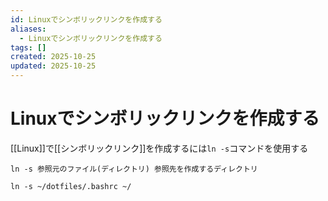 ```yaml
---
id: Linuxでシンボリックリンクを作成する
aliases:
  - Linuxでシンボリックリンクを作成する
tags: []
created: 2025-10-25
updated: 2025-10-25
---
```

# Linuxでシンボリックリンクを作成する

[[Linux]]で[[シンボリックリンク]]を作成するには`ln -s`コマンドを使用する

```
ln -s 参照元のファイル(ディレクトリ) 参照先を作成するディレクトリ
```

```
ln -s ~/dotfiles/.bashrc ~/
```
